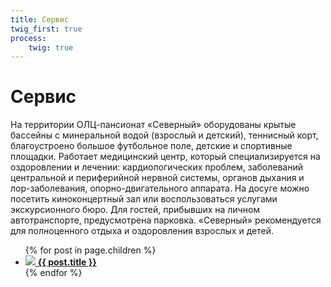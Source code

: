 ```yaml
---
title: Сервис
twig_first: true
process:
    twig: true
---
```


# Сервис

На территории ОЛЦ-пансионат «Северный» оборудованы крытые бассейны с минеральной водой (взрослый и детский), теннисный корт, благоустроено большое футбольное поле, детские и спортивные площадки. Работает медицинский центр, который специализируется на оздоровлении и лечении: кардиологических проблем, заболеваний центральной и периферийной нервной системы, органов дыхания и лор-заболевания, опорно-двигательного аппарата. На досуге можно посетить киноконцертный зал или воспользоваться услугами экскурсионного бюро. Для гостей, прибывших на личном автотранспорте, предусмотрена парковка. «Северный» рекомендуется для полноценного отдыха и оздоровления взрослых и детей.

<ul class="rooms-cats">
    {% for post in page.children %}
        <li class="children">
          <a href="{{ post.url }}">
            <img src="{{ post.url }}/{{ post.header.icon }}">
            <strong>{{ post.title }}</strong>
          </a>
        </li>
    {% endfor %}
</ul>
